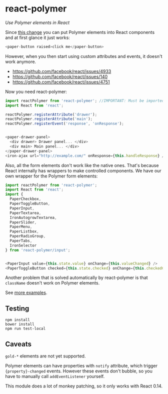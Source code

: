 # react-polymer

*Use Polymer elements in React*

Since [this change](https://github.com/facebook/react/pull/1551) you can put
Polymer elements into React components and at first glance it just works:

```js
<paper-button raised>click me</paper-button>
```

However, when you then start using custom attributes and events, it doesn't work
anymore.

- https://github.com/facebook/react/issues/4933
- https://github.com/facebook/react/issues/140
- https://github.com/facebook/react/issues/4751

Now you need react-polymer:

```js
import reactPolymer from 'react-polymer'; //IMPORTANT: Must be imported before React.
import React from 'react';

reactPolymer.registerAttribute('drawer');
reactPolymer.registerAttribute('main');
reactPolymer.registerEvent('response', 'onResponse');


<paper-drawer-panel>
  <div drawer> Drawer panel... </div>
  <div main> Main panel... </div>
</paper-drawer-panel>
<iron-ajax url="http://example.com/" onResponse={this.handleResponse} />
```

Also, all the form elements don't work like the native ones.
That's because React internally has wrappers to make controlled components.
We have our own wrapper for the Polymer form elements:

```js
import reactPolymer from 'react-polymer';
import React from 'react';
import {
  PaperCheckbox,
  PaperToggleButton,
  PaperInput,
  PaperTextarea,
  IronAutogrowTextarea,
  PaperSlider,
  PaperMenu,
  PaperListbox,
  PaperRadioGroup,
  PaperTabs,
  IronSelector
} from 'react-polymer/input';


<PaperInput value={this.state.value} onChange={this.valueChanged} />
<PaperToggleButton checked={this.state.checked} onChange={this.checkedChange} />
```

Another problem that is solved automatically by react-polymer is that
`className` doesn't work on Polymer elements.

See [more examples](blob/master/demo/index-source.js).

## Testing

```shell
npm install
bower install
npm run test-local
```

## Caveats

`gold-*` elements are not yet supported.

Polymer elements can have properties with `notify` attribute, which trigger
`{property}-changed` events. However these events don't bubble, so you have to
manually call `addEventListener` yourself.

This module does a lot of monkey patching, so it only works with React 0.14.
